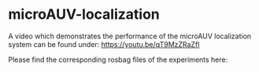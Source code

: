 # microAUV-localization

A video which demonstrates the performance of the microAUV localization system can be found under: https://youtu.be/qT9MzZRaZfI

Please find the corresponding rosbag files of the experiments here:
